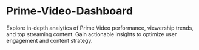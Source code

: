 # Prime-Video-Dashboard
Explore in-depth analytics of Prime Video performance, viewership trends, and top streaming content. Gain actionable insights to optimize user engagement and content strategy.
